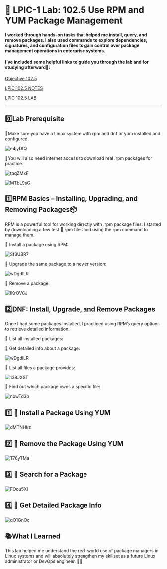 # 🧪 LPIC-1 Lab: 102.5 Use RPM and YUM Package Management

#### I worked through hands-on tasks that helped me install, query, and remove packages. I also used commands to explore dependencies, signatures, and configuration files to gain control over package management operations in enterprise systems.

#### I’ve included some helpful links to guide you through the lab and for studying afterward📝:

[Objective 102.5](https://www.lpi.org/our-certifications/exam-101-102-objectives/#102.5_Use_RPM_and_YUM_package_management)

[LPIC 102.5 NOTES](https://1drv.ms/w/c/354f1c8d534fbced/EYBDQJHZc4dGmoqGF9PIKxsB7fLedSz1pBrgvVkq3duVlg?e=K99lIa)

[LPIC 102.5 LAB](https://1drv.ms/w/c/354f1c8d534fbced/EYJQd-i7WRhJixM-wU51lHwBGjtxlloYn5WboKfrwdxMfQ?e=3kUPhb)

---

## 0️⃣Lab Prerequisite 
🔹Make sure you have a Linux system with rpm and dnf or yum installed and configured.

![e4jyDtQ](https://github.com/user-attachments/assets/a4efc0a6-d9cd-4d9f-9d53-135a4b5d286e)

🔹You will also need internet access to download real .rpm packages for practice.

![tpqZMxF](https://github.com/user-attachments/assets/cc6df41f-56d8-4b37-9f4f-f5255338195c)

![MTbL9sG](https://github.com/user-attachments/assets/fe9ccc8d-fdf3-4d10-a677-ba1e1ee9d167)

## 1️⃣RPM Basics – Installing, Upgrading, and Removing Packages📦
RPM is a powerful tool for working directly with .rpm package files. I started by downloading a few test 💬.rpm files and using the rpm command to manage them.

🔹 Install a package using RPM:

![Sf3UBR7](https://github.com/user-attachments/assets/cf47ce4f-90f9-4295-84c9-514ca7cdf08e)

🔹 Upgrade the same package to a newer version:

![wDgdILR](https://github.com/user-attachments/assets/cadcfb0b-ff96-4682-a3e4-832125b055c1)

🔹 Remove a package:

![IKrOVCJ](https://github.com/user-attachments/assets/c7f70910-e9f2-4d56-8da0-217ccfe3dd25)

## 2️⃣DNF: Install, Upgrade, and Remove Packages
Once I had some packages installed, I practiced using RPM’s query options to retrieve detailed information.

🔹 List all installed packages:

🔹 Get detailed info about a package:

![wDgdILR](https://github.com/user-attachments/assets/39e07807-aa72-4f10-959d-26216ed178bf)

🔹 List all files a package provides:

![138JXST](https://github.com/user-attachments/assets/88e434ef-b591-406c-8339-96a0e81b4d70)

🔹 Find out which package owns a specific file:

![nbwTd3b](https://github.com/user-attachments/assets/1bf255f0-0c40-4f46-bf2c-01c8bc7f6d2f)

## 1️⃣ 🔹 Install a Package Using YUM

![dMTNHkz](https://github.com/user-attachments/assets/1e930aa9-63aa-4ba3-af28-83655905cb62)

## 2️⃣ 🔹 Remove the Package Using YUM

![T76yTMa](https://github.com/user-attachments/assets/a14b8a61-45e8-46f6-b6e4-7fffcc820350)

## 3️⃣ 🔹 Search for a Package

![FOou5XI](https://github.com/user-attachments/assets/11a13d4f-ab71-4794-91af-3b3f3893fe7c)

## 4️⃣ 🔹 Get Detailed Package Info

![qO1GnOc](https://github.com/user-attachments/assets/9c8334db-b5ef-45e0-8f65-cffbfa29bd85)

## 📚What I Learned
This lab helped me understand the real-world use of package managers in Linux systems and will absolutely strengthen my skillset as a future Linux administrator or DevOps engineer. 💪🐧



